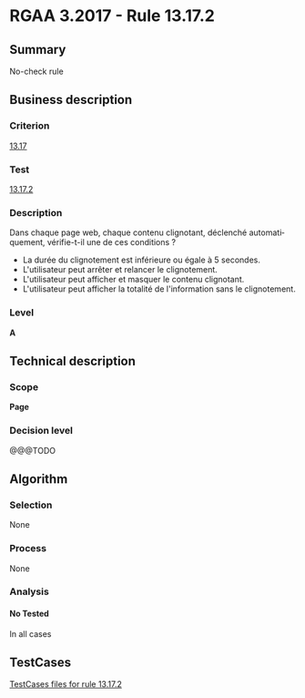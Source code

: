 # RGAA 3.2017 - Rule 13.17.2

## Summary
No-check rule


## Business description

### Criterion
[13.17](http://references.modernisation.gouv.fr/rgaa-accessibilite/criteres.html#crit-13-17)

### Test
[13.17.2](http://references.modernisation.gouv.fr/rgaa-accessibilite/criteres.html#test-13-17-2)

### Description
<div lang="fr">Dans chaque page web, chaque contenu clignotant, d&#xE9;clench&#xE9; automatiquement, v&#xE9;rifie-t-il une de ces conditions&nbsp;? <ul><li>La dur&#xE9;e du clignotement est inf&#xE9;rieure ou &#xE9;gale &#xE0; 5 secondes.</li> <li>L'utilisateur peut arr&#xEA;ter et relancer le clignotement.</li> <li>L'utilisateur peut afficher et masquer le contenu clignotant.</li> <li>L'utilisateur peut afficher la totalit&#xE9; de l'information sans le clignotement.</li> </ul></div>

### Level
**A**


## Technical description

### Scope
**Page**

### Decision level
@@@TODO


## Algorithm

### Selection
None

### Process
None

### Analysis

#### No Tested
In all cases


##  TestCases

[TestCases files for rule 13.17.2](https://github.com/Asqatasun/Asqatasun/tree/develop/rules/rules-rgaa3.2017/src/test/resources/testcases/rgaa32017/Rgaa32017Rule131702/)


